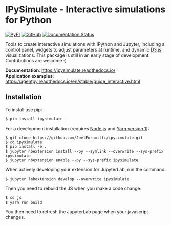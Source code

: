 IPySimulate - Interactive simulations for Python
================================================

[![PyPI](https://img.shields.io/pypi/v/ipysimulate)](https://pypi.org/project/ipysimulate/)
[![GitHub](https://img.shields.io/github/license/joelforamitti/ipysimulate)](https://github.com/JoelForamitti/ipysimulate/blob/master/LICENSE)
[![Documentation Status](https://readthedocs.org/projects/ipysimulate/badge/?version=stable)](https://ipysimulate.readthedocs.io/en/stable/?badge=stable)

Tools to create interactive simulations with IPython and Jupyter,
including a control panel, widgets to adjust parameters at runtime, 
and dynamic [D3.js](https://d3js.org/) visualizations. 
This package is still in an early stage of development. 
Contributions are welcome :)

**Documentation**: https://ipysimulate.readthedocs.io/  
**Application examples**: https://agentpy.readthedocs.io/en/stable/guide_interactive.html

Installation
------------

To install use pip:

    $ pip install ipysimulate

For a development installation (requires [Node.js](https://nodejs.org) and [Yarn version 1](https://classic.yarnpkg.com/)):

    $ git clone https://github.com/JoelForamitti/ipysimulate.git
    $ cd ipysimulate
    $ pip install -e .
    $ jupyter nbextension install --py --symlink --overwrite --sys-prefix ipysimulate
    $ jupyter nbextension enable --py --sys-prefix ipysimulate

When actively developing your extension for JupyterLab, run the command:

    $ jupyter labextension develop --overwrite ipysimulate

Then you need to rebuild the JS when you make a code change:

    $ cd js
    $ yarn run build

You then need to refresh the JupyterLab page when your javascript changes.



